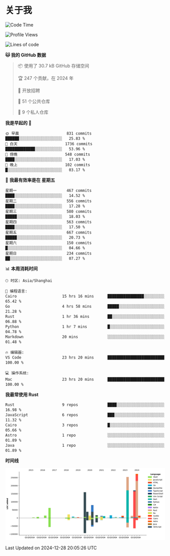 # 关于我

<!--START_SECTION:waka-->
![Code Time](http://img.shields.io/badge/Code%20Time-3%2C376%20hrs%2056%20mins-blue)

![Profile Views](http://img.shields.io/badge/%E4%B8%AA%E4%BA%BA%E8%B5%84%E6%96%99%E8%A7%82%E7%9C%8B%E6%AC%A1%E6%95%B0-0-blue)

![Lines of code](https://img.shields.io/badge/%E4%BB%8E%E3%80%8CHello%20World%E3%80%8D%E8%B5%B7%E6%88%91%E5%B7%B2%E7%BB%8F%E5%86%99%E4%BA%86-1.2%20million%20%E8%A1%8C%E4%BB%A3%E7%A0%81-blue)

**🐱 我的 GitHub 数据** 

> 📦  使用了 30.7 kB GitHub 存储空间 
 > 
> 🏆 247 个贡献，在 2024 年
 > 
> 💼 开放招聘
 > 
> 📜 51 个公共仓库 
 > 
> 🔑 9 个私人仓库 
 > 
**我是早起的 🐤** 

```text
🌞 早晨                     831 commits         ██████░░░░░░░░░░░░░░░░░░░   25.83 % 
🌆 白天                     1736 commits        █████████████░░░░░░░░░░░░   53.96 % 
🌃 傍晚                     548 commits         ████░░░░░░░░░░░░░░░░░░░░░   17.03 % 
🌙 晚上                     102 commits         █░░░░░░░░░░░░░░░░░░░░░░░░   03.17 % 
```
📅 **我最有效率是在 星期五** 

```text
星期一                      467 commits         ████░░░░░░░░░░░░░░░░░░░░░   14.52 % 
星期二                      556 commits         ████░░░░░░░░░░░░░░░░░░░░░   17.28 % 
星期三                      580 commits         █████░░░░░░░░░░░░░░░░░░░░   18.03 % 
星期四                      563 commits         ████░░░░░░░░░░░░░░░░░░░░░   17.50 % 
星期五                      667 commits         █████░░░░░░░░░░░░░░░░░░░░   20.73 % 
星期六                      150 commits         █░░░░░░░░░░░░░░░░░░░░░░░░   04.66 % 
星期日                      234 commits         ██░░░░░░░░░░░░░░░░░░░░░░░   07.27 % 
```


📊 **本周消耗时间** 

```text
🕑︎ 时区: Asia/Shanghai

💬 编程语言: 
Cairo                    15 hrs 16 mins      ████████████████░░░░░░░░░   65.42 % 
Go                       4 hrs 58 mins       █████░░░░░░░░░░░░░░░░░░░░   21.28 % 
Rust                     1 hr 36 mins        ██░░░░░░░░░░░░░░░░░░░░░░░   06.88 % 
Python                   1 hr 7 mins         █░░░░░░░░░░░░░░░░░░░░░░░░   04.78 % 
Markdown                 20 mins             ░░░░░░░░░░░░░░░░░░░░░░░░░   01.48 % 

🔥 编辑器: 
VS Code                  23 hrs 20 mins      █████████████████████████   100.00 % 

💻 操作系统: 
Mac                      23 hrs 20 mins      █████████████████████████   100.00 % 
```

**我最常使用 Rust** 

```text
Rust                     9 repos             ████░░░░░░░░░░░░░░░░░░░░░   16.98 % 
JavaScript               6 repos             ███░░░░░░░░░░░░░░░░░░░░░░   11.32 % 
Cairo                    3 repos             █░░░░░░░░░░░░░░░░░░░░░░░░   05.66 % 
Astro                    1 repo              ░░░░░░░░░░░░░░░░░░░░░░░░░   01.89 % 
Java                     1 repo              ░░░░░░░░░░░░░░░░░░░░░░░░░   01.89 % 
```



**时间线**

![Lines of Code chart](https://raw.githubusercontent.com/catusax/catusax/master/assets/bar_graph.png)


 Last Updated on 2024-12-28 20:05:26 UTC
<!--END_SECTION:waka-->
